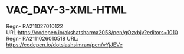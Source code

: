 # VAC_DAY-3-XML-HTML
Regn- RA211027010122
URL:https://codepen.io/akshatsharma2058/pen/gOzxbjv?editors=1010
<BR>
Regn- RA2111026010518
URL: https://codepen.io/dotslashsimran/pen/vYjJEVe
